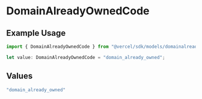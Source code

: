 # DomainAlreadyOwnedCode

## Example Usage

```typescript
import { DomainAlreadyOwnedCode } from "@vercel/sdk/models/domainalreadyowned.js";

let value: DomainAlreadyOwnedCode = "domain_already_owned";
```

## Values

```typescript
"domain_already_owned"
```